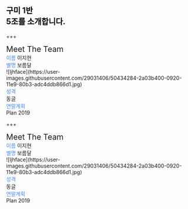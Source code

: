 <!-- .slide: data-background-image="https://user-images.githubusercontent.com/45954033/50435920-c466f600-0926-11e9-8981-afa9caddf550.jpg" data-background-size="100% 100%" data-background-position="center" data-background=" " data-background-repeat=" " data-background-transition="none" -->

<span class="menu-title" style="display: none">About Templates</span>

## <span style="color: black">구미 1반<br>5조를 소개합니다.</span>

<i class="fa fa-arrow-down text-black" aria-hidden="true"> </i>



+++
<!-- .slide: data-background-image="https://user-images.githubusercontent.com/45954033/50435920-c466f600-0926-11e9-8981-afa9caddf550.jpg" data-background-size="100% 50%" data-background-position="top" data-background="white" data-background-repeat=" " data-background-transition="none" -->

<span class="menu-title" style="display: none">Meet The Team</span>

<div class="north text-white span-100">
<span style="font-size: 1.5em">Meet The Team</span>
</div>

<div class="west about-team-pic">
<span style="color: #4487F2">이름</span>
  이지현
<br>
<span style="color: #4487F2">별명</span>
  보름달
</div>

<div class="south-west text-06">

</div>

<div class="midpoint about-team-pic about-team-pic-center">
![ljhface](https://user-images.githubusercontent.com/29031406/50434284-2a03b400-0920-11e9-80b3-adc4ddb866d1.jpg)
</div>

<div class="east about-team-pic span-100">
<span style="color: #4487F2">성격</span>
<br>
  동글
<br>
<span style="color: #4487F2">연말계획</span>
 <br> Plan 2019
</div>



+++
<!-- .slide: data-background-image="https://user-images.githubusercontent.com/45954033/50435920-c466f600-0926-11e9-8981-afa9caddf550.jpg" data-background-size="100% 50%" data-background-position="top" data-background="white" data-background-repeat=" " data-background-transition="none" -->

<span class="menu-title" style="display: none">Meet The Team</span>

<div class="north text-white span-100">
<span style="font-size: 1.5em">Meet The Team</span>
</div>

<div class="west about-team-pic">
<span style="color: #4487F2">이름</span>
  이지현
<br>
<span style="color: #4487F2">별명</span>
  보름달
</div>

<div class="south-west text-06">

</div>

<div class="midpoint about-team-pic about-team-pic-center">
![ljhface](https://user-images.githubusercontent.com/29031406/50434284-2a03b400-0920-11e9-80b3-adc4ddb866d1.jpg)
</div>

<div class="east about-team-pic span-100">
<span style="color: #4487F2">성격</span>
<br>
  동글
<br>
<span style="color: #4487F2">연말계획</span>
 <br> Plan 2019
</div>

